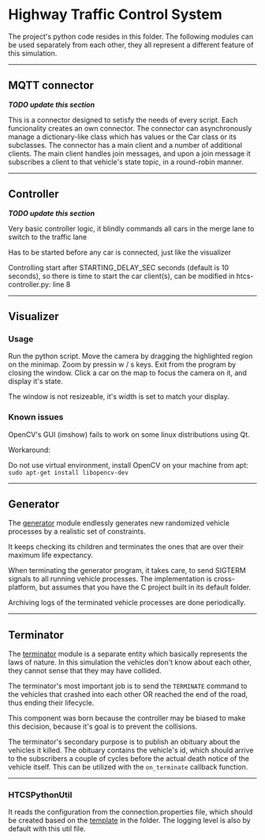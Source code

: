 # Highway Traffic Control System

The project's python code resides in this folder. The following modules can be used separately from each other,
they all represent a different feature of this simulation.

---
## MQTT connector

_**TODO update this section**_

This is a connector designed to setisfy the needs of every script. Each funcionality creates an own connector. The connector can asynchronously manage a dictionary-like class which has values or the Car class or its subclasses. The connector has a main client and a number of additional clients. The main client handles join messages, and upon a join message it subscribes a client to that vehicle's state topic, in a round-robin manner. 

---
## Controller

_**TODO update this section**_

Very basic controller logic, it blindly commands all cars in the merge lane to switch to the traffic lane

Has to be started before any car is connected, just like the visualizer

Controlling start after STARTING_DELAY_SEC seconds (default is 10 seconds), so there is time to start the car client(s), can be modified in htcs-controller.py: line 8

---
## Visualizer

### Usage

Run the python script. Move the camera by dragging the highlighted region on the minimap. Zoom by pressin w / s keys. Exit from the program by closing the window. Click a car on the map to focus the camera on it, and display it's state.

The window is not resizeable, it's width is set to match your display.

### Known issues

OpenCV's GUI (imshow) fails to work on some linux distributions using Qt.

Workaround:

Do not use virtual environment, install OpenCV on your machine from apt:
`sudo apt-get install libopencv-dev`

---
## Generator

The [generator](generator.py) module endlessly generates new randomized vehicle processes by a realistic set of constraints.

It keeps checking its children and terminates the ones that are over their maximum life expectancy.

When terminating the generator program, it takes care, to send SIGTERM signals to all running vehicle processes. The implementation is cross-platform, but assumes that you have the C project built in its default folder.

Archiving logs of the terminated vehicle processes are done periodically.

---
## Terminator

The [terminator](terminator.py) module is a separate entity which basically represents the laws of nature.
In this simulation the vehicles don't know about each other, they cannot sense that they may have collided.

The terminator's most important job is to send the `TERMINATE` command to the vehicles that crashed into each other
OR reached the end of the road, thus ending their lifecycle.

This component was born because the controller may be biased to make this decision,
because it's goal is to prevent the collisions.

The terminator's secondary purpose is to publish an obituary about the vehicles it killed. The obituary contains
the vehicle's id, which should arrive to the subscribers a couple of cycles before the actual death notice
of the vehicle itself. This can be utilized with the `on_terminate` callback function.

---
### HTCSPythonUtil

It reads the configuration from the connection.properties file, which should be created based on the
[template](template_connection.properties) in the folder. The logging level is also by default with this util file.
